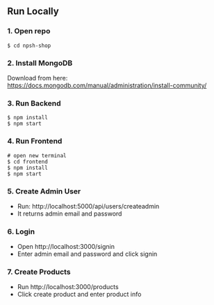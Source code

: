 ## Run Locally

### 1. Open repo

```
$ cd npsh-shop
```

### 2. Install MongoDB

Download from here: https://docs.mongodb.com/manual/administration/install-community/

### 3. Run Backend

```
$ npm install
$ npm start
```

### 4. Run Frontend

```
# open new terminal
$ cd frontend
$ npm install
$ npm start
```

### 5. Create Admin User

- Run: http://localhost:5000/api/users/createadmin
- It returns admin email and password

### 6. Login

- Open http://localhost:3000/signin
- Enter admin email and password and click signin

### 7. Create Products

- Run http://localhost:3000/products
- Click create product and enter product info
